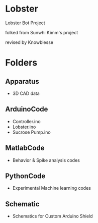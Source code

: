 # Lobster

Lobster Bot Project

folked from Sunwhi Kimm's project

revised by Knowblesse

# Folders
## Apparatus
- 3D CAD data

## ArduinoCode
- Controller.ino
- Lobster.ino
- Sucrose Pump.ino

## MatlabCode
- Behavior & Spike analysis codes

## PythonCode
- Experimental Machine learning codes

## Schematic
- Schematics for Custom Arduino Shield
